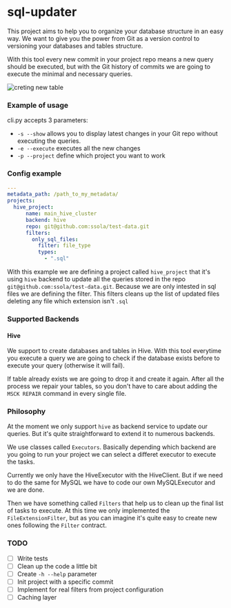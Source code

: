 # sql-updater

This project aims to help you to organize your database structure in an easy way. We want to give you the power from Git as a version control to versioning your databases and tables structure.

With this tool every new commit in your project repo means a new query should be executed, but with the Git history of commits we are going to execute the minimal and necessary queries.

![creting new table](http://i.imgur.com/Icb90pI.gifv)

### Example of usage

cli.py accepts 3 parameters:

- `-s --show` allows you to display latest changes in your Git repo without executing the queries.
- `-e --execute` executes all the new changes
- `-p --project` define which project you want to work

### Config example

```yml
---
metadata_path: /path_to_my_metadata/
projects:
  hive_project:
      name: main_hive_cluster
      backend: hive
      repo: git@github.com:ssola/test-data.git
      filters:
        only_sql_files:
          filter: file_type
          types:
            - ".sql"
```

With this example we are defining a project called `hive_project` that it's using `hive` backend to update all the queries stored in the repo `git@github.com:ssola/test-data.git`. Because we are only intested in sql files we are defining the filter. This filters cleans up the list of updated files deleting any file which extension isn't `.sql`

### Supported Backends

#### Hive

We support to create databases and tables in Hive. With this tool everytime you execute a query we are going to check if the database exists before to execute your query (otherwise it will fail).

If table already exists we are going to drop it and create it again. After all the process we repair your tables, so you don't have to care about adding the `MSCK REPAIR` command in every single file.

### Philosophy

At the moment we only support `hive` as backend service to update our queries. But it's quite straightforward to extend it to numerous backends. 

We use classes called `Executors`. Basically depending which backend are you going to run your project we can select a differet executor to execute the tasks. 

Currently we only have the HiveExecutor with the HiveClient. But if we need to do the same for MySQL we have to code our own MySQLExecutor and we are done.

Then we have something called `Filters` that help us to clean up the final list of tasks to execute. At this time we only implemented the `FileExtensionFilter`, but as you can imagine it's quite easy to create new ones following the `Filter` contract.

### TODO

- [ ] Write tests
- [ ] Clean up the code a little bit
- [ ] Create `-h --help` parameter
- [ ] Init project with a specific commit
- [ ] Implement for real filters from project configuration
- [ ] Caching layer
